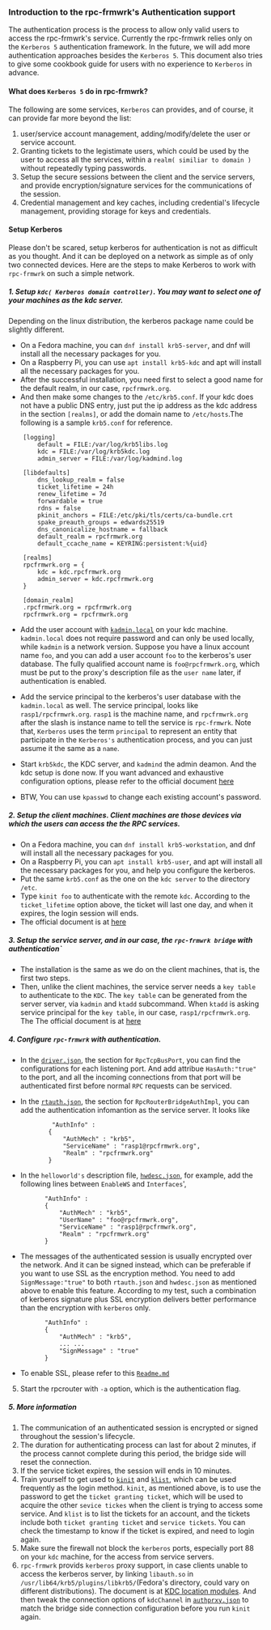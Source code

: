 ### Introduction to the rpc-frmwrk's Authentication support
The authentication process is the process to allow only valid users to access the rpc-frmwrk's service.
Currently the rpc-frmwrk relies only on the `Kerberos 5` authentication framework. In the future, 
we will add more authentication approaches besides the `Kerberos 5`. This document also tries to give some
cookbook guide for users with no experience to `Kerberos` in advance.

#### What does `Kerberos 5` do in rpc-frmwrk?
The following are some services, `Kerberos` can provides, and of course, it can provide far more
beyond the list:
 1. user/service account management, adding/modify/delete the user or service account.
 2. Granting tickets to the legistimate users, which could be used by the user to access all the
    services, within a `realm( similiar to domain )` without repeatedly typing passwords.
 3. Setup the secure sessions between the client and the service servers, and provide
    encryption/signature services for the communications of the session.
 4. Credential management and key caches, including credential's lifecycle management,
    providing storage for keys and credentials.

#### Setup Kerberos
Please don't be scared, setup kerberos for authentication is not as difficult as you thought. And it can
be deployed on a network as simple as of only two connected devices. Here are the steps to make Kerberos
to work with `rpc-frmwrk` on such a simple network.
##### 1. Setup `kdc( Kerberos domain controller)`. You may want to select one of your machines as the kdc server.
  Depending on the linux distribution, the kerberos package name could be slightly different.
  * On a Fedora machine, you can `dnf install krb5-server`, and dnf will install all the necessary packages for you.
  * On a Raspberry Pi, you can use `apt install krb5-kdc` and apt will install all the necessary packages for you.
  * After the successful installation, you need first to select a good name for the default realm, in our case, 
  `rpcfrmwrk.org`.
  * And then make some changes to the `/etc/krb5.conf`. If your kdc does not have a public DNS entry, just put the ip
  address as the kdc address in the section `[realms]`, or add the domain name to `/etc/hosts`.The following is a sample
  `krb5.conf` for reference.  

```
    [logging]
        default = FILE:/var/log/krb5libs.log
        kdc = FILE:/var/log/krb5kdc.log
        admin_server = FILE:/var/log/kadmind.log

    [libdefaults]
        dns_lookup_realm = false
        ticket_lifetime = 24h
        renew_lifetime = 7d
        forwardable = true
        rdns = false
        pkinit_anchors = FILE:/etc/pki/tls/certs/ca-bundle.crt
        spake_preauth_groups = edwards25519
        dns_canonicalize_hostname = fallback
        default_realm = rpcfrmwrk.org
        default_ccache_name = KEYRING:persistent:%{uid}

    [realms]
    rpcfrmwrk.org = {
        kdc = kdc.rpcfrmwrk.org
        admin_server = kdc.rpcfrmwrk.org
    }

    [domain_realm]
    .rpcfrmwrk.org = rpcfrmwrk.org
    rpcfrmwrk.org = rpcfrmwrk.org
```
  * Add the user account with [`kadmin.local`](https://web.mit.edu/kerberos/krb5-1.12/doc/admin/admin_commands/kadmin_local.html) on your kdc machine. `kadmin.local` does not require password and
  can only be used locally, while `kadmin` is a network version. Suppose you have a linux account name `foo`, and you can add a
  user account `foo` to the kerberos's user database. The fully qualified account name is `foo@rpcfrmwrk.org`, which must be put
  to the proxy's description file as the `user name` later, if authentication is enabled.
  
 * Add the service principal to the kerberos's user database with the `kadmin.local` as well. The service principal, looks like
  `rasp1/rpcfrmwrk.org`. `rasp1` is the machine name, and `rpcfrmwrk.org` after the slash is instance name to tell the service is
  `rpc-frmwrk`. Note that, `Kerberos` uses the term `principal` to represent an entity that participate in the `Kerberos's`
  authentication process, and you can just assume it the same as a `name`.
  
  * Start `krb5kdc`, the KDC server, and `kadmind` the admin deamon. And the kdc setup is done now. If you want advanced
  and exhaustive configuration options, please refer to the official document [here](https://web.mit.edu/kerberos/krb5-devel/doc/admin/install_kdc.html#install-and-configure-the-master-kdc)
  
  * BTW, You can use `kpasswd` to change each existing account's password.
  
##### 2. Setup the client machines. Client machines are those devices via which the users can access the the RPC services.
  * On a Fedora machine, you can `dnf install krb5-workstation`, and dnf will install all the necessary packages for you.
  * On a Raspberry Pi, you can `apt install krb5-user`, and apt will install all the necessary packages for you,
      and help you configure the kerberos.
  * Put the same `krb5.conf` as the one on the `kdc server` to the directory `/etc`.
  * Type `kinit foo` to authenticate with the remote `kdc`. According to the `ticket_lifetime` option above, the ticket will
  last one day, and when it expires, the login session will ends.
   * The official document is at [here](https://web.mit.edu/kerberos/krb5-devel/doc/admin/install_clients.html)
  
##### 3. Setup the service server, and in our case, the `rpc-frmwrk bridge` with authentication`
  * The installation is the same as we do on the client machines, that is, the first two steps.
  * Then, unlike the client machines, the service server needs a `key table` to authenticate to the `KDC`. The `key table`
  can be generated from the server server, via `kadmin` and `ktadd` subcommand. When `ktadd` is asking service principal for the `key table`,
  in our case, `rasp1/rpcfrmwrk.org`. The The official document is at [here](https://web.mit.edu/kerberos/krb5-devel/doc/admin/install_appl_srv.html)

##### 4. Configure `rpc-frmwrk` with authentication.
  * In the [`driver.json`](https://github.com/zhiming99/rpc-frmwrk/blob/master/ipc/driver.json), the section for `RpcTcpBusPort`,
  you can find the configurations for each listening port. And add attribue `HasAuth:"true"` to the port, and all the incoming connections from
  that port will be authenticated first before normal `RPC` requests can be serviced.
  
  * In the [`rtauth.json`](https://github.com/zhiming99/rpc-frmwrk/blob/master/test/router/rtauth.json), the section for
  `RpcRouterBridgeAuthImpl`, you can add the authentication infomantion as the service server. It looks like 
 ```
             "AuthInfo" :
            {
                "AuthMech" : "krb5",
                "ServiceName" : "rasp1@rpcfrmwrk.org",
                "Realm" : "rpcfrmwrk.org"
            }
 ```

  * In the `helloworld's` description file, [`hwdesc.json`](https://github.com/zhiming99/rpc-frmwrk/blob/master/test/helloworld/hwdesc.json),
  for example, add the following lines between `EnableWS` and `Interfaces`',
  ```
            "AuthInfo" :
            {
                "AuthMech" : "krb5",
                "UserName" : "foo@rpcfrmwrk.org",
                "ServiceName" : "rasp1@rpcfrmwrk.org",
                "Realm" : "rpcfrmwrk.org"
            }
  ```
  * The messages of the authenticated session is usually encrypted over the network. And it can be signed instead, which can be preferable if you want to use SSL as the encryption method. You need to add `SignMessage:"true"` to both `rtauth.json` and `hwdesc.json` as mentioned above to enable this feature. According to my test, such a combination of kerberos signature plus SSL encryption delivers better performance than the encryption with `kerberos` only.
  ```
            "AuthInfo" :
            {
                "AuthMech" : "krb5",
                ... ...
                "SignMessage" : "true"
            }
  ```
  * To enable SSL, please refer to this [`Readme.md`](https://github.com/zhiming99/rpc-frmwrk/blob/master/rpc/sslport/Readme.md)
  
5. Start the rpcrouter with `-a` option, which is the authentication flag.

##### 5. More information
1. The communication of an authenticated session is encrypted or signed throughout the session's lifecycle.
2. The duration for authenticating process can last for about 2 minutes, if the process cannot complete during this period, the bridge side will reset the connection.
3. If the service ticket expires, the session will ends in 10 minutes.
4. Train yourself to get used to [`kinit`](https://web.mit.edu/kerberos/krb5-devel/doc/user/user_commands/kinit.html#kinit-1) and [`klist`](https://web.mit.edu/kerberos/krb5-devel/doc/user/user_commands/klist.html), which can be used frequently as the login method. `kinit`, as mentioned above, is to use the password to get the `ticket granting ticket`, which will be used to acquire the other `sevice tickes` when the client is trying to access some service. And `klist` is to list the tickets for an account, and the tickets include both `ticket granting ticket` and `service tickets`. You can check the timestamp to know if the ticket is expired, and need to login again.
5. Make sure the firewall not block the `kerberos` ports, especially port 88 on your `kdc` machine, for the access from service servers.
6. `rpc-frmwrk` provids `kerberos` proxy support, in case clients unable to access the kerberos server, by linking `libauth.so` in `/usr/lib64/krb5/plugins/libkrb5/`(Fedora's directory, could vary on different distributions). The document is at [KDC location modules](https://web.mit.edu/kerberos/www/krb5-latest/doc/admin/host_config.html?highlight=plugin%20directory). And then tweak the connection options of `kdcChannel` in [`authprxy.json`](https://github.com/zhiming99/rpc-frmwrk/blob/master/rpc/security/authprxy.json) to match the bridge side connection configuration before you run `kinit` again.




